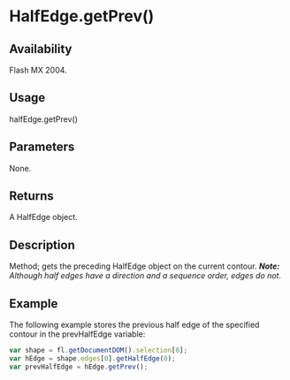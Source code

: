 # HalfEdge.getPrev()

## Availability

Flash MX 2004.

## Usage

halfEdge.getPrev()

## Parameters

None.

## Returns

A HalfEdge object.

## Description

Method; gets the preceding HalfEdge object on the current contour.
***Note:** Although half edges have a direction and a sequence order, edges do not.*

## Example

The following example stores the previous half edge of the specified contour in the prevHalfEdge variable:

```javascript
var shape = fl.getDocumentDOM().selection[0];
var hEdge = shape.edges[0].getHalfEdge(0);
var prevHalfEdge = hEdge.getPrev();
```
